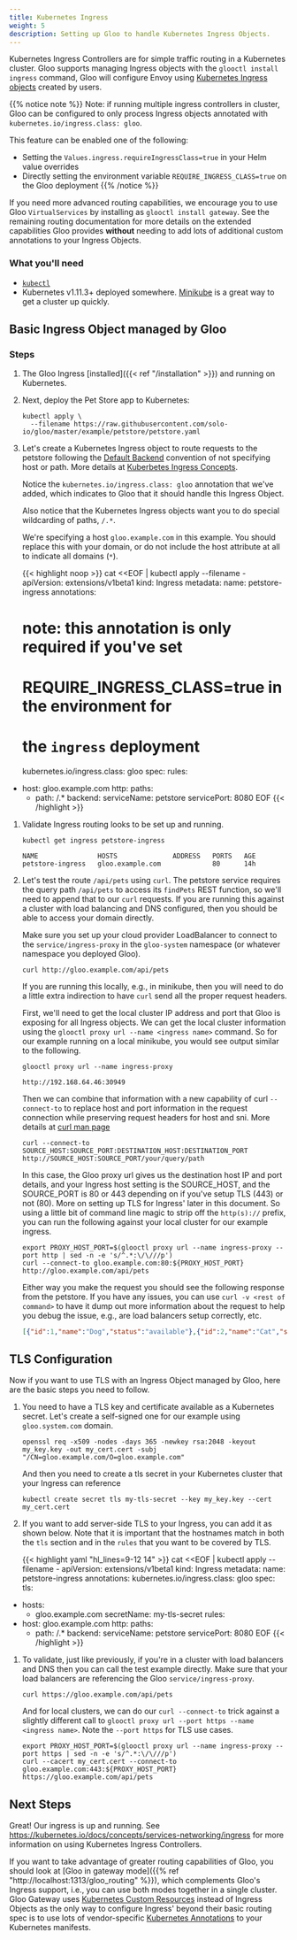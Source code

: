 ```yaml
---
title: Kubernetes Ingress 
weight: 5
description: Setting up Gloo to handle Kubernetes Ingress Objects.
---
```


Kubernetes Ingress Controllers are for simple traffic routing in a Kubernetes cluster. Gloo supports managing Ingress
objects with the `glooctl install ingress` command, Gloo will configure Envoy using [Kubernetes Ingress objects](https://kubernetes.io/docs/concepts/services-networking/ingress/) created by users.

{{% notice note %}}
Note: if running multiple ingress controllers in cluster, Gloo can be configured to only process Ingress objects annotated with `kubernetes.io/ingress.class: gloo`. 

This feature can be enabled one of the following:
* Setting the `Values.ingress.requireIngressClass=true` in your Helm value overrides
* Directly setting the environment variable `REQUIRE_INGRESS_CLASS=true` on the Gloo deployment
{{% /notice %}}

If you need more advanced routing capabilities, we encourage you to use Gloo `VirtualServices` by installing as
`glooctl install gateway`. See the remaining routing documentation for more details on the extended capabilities Gloo
provides **without** needing to add lots of additional custom annotations to your Ingress Objects.

### What you'll need

* [`kubectl`](https://kubernetes.io/docs/tasks/tools/install-kubectl/)
* Kubernetes v1.11.3+ deployed somewhere. [Minikube](https://kubernetes.io/docs/tasks/tools/install-minikube/) is a
great way to get a cluster up quickly.

## Basic Ingress Object managed by Gloo

### Steps

1. The Gloo Ingress [installed]({{< ref "/installation" >}}) and running on Kubernetes.

1. Next, deploy the Pet Store app to Kubernetes:

    ```shell
    kubectl apply \
      --filename https://raw.githubusercontent.com/solo-io/gloo/master/example/petstore/petstore.yaml
    ```

1. Let's create a Kubernetes Ingress object to route requests to the petstore following the [Default Backend](https://kubernetes.io/docs/concepts/services-networking/ingress/#default-backend)
convention of not specifying host or path. More details at [Kuberbetes Ingress Concepts](https://kubernetes.io/docs/concepts/services-networking/ingress/).

    Notice the `kubernetes.io/ingress.class: gloo` annotation that we've added, which indicates to Gloo that it should handle this Ingress Object.

    Also notice that the Kubernetes Ingress objects want you to do special wildcarding of paths, `/.*`.

    We're specifying a host `gloo.example.com` in this example. You should replace this with your domain, or do not
    include the host attribute at all to indicate all domains (`*`).

    {{< highlight noop >}}
cat <<EOF | kubectl apply --filename -
apiVersion: extensions/v1beta1
kind: Ingress
metadata:
 name: petstore-ingress
 annotations:
    # note: this annotation is only required if you've set 
    # REQUIRE_INGRESS_CLASS=true in the environment for 
    # the `ingress` deployment
    kubernetes.io/ingress.class: gloo
spec:
  rules:
  - host: gloo.example.com
    http:
      paths:
      - path: /.*
        backend:
          serviceName: petstore
          servicePort: 8080
EOF
    {{< /highlight >}}

1. Validate Ingress routing looks to be set up and running.

    ```shell
    kubectl get ingress petstore-ingress
    ```

    ```noop
    NAME               HOSTS              ADDRESS   PORTS   AGE
    petstore-ingress   gloo.example.com             80      14h
    ```

1. Let's test the route `/api/pets` using `curl`. The petstore service requires the query path `/api/pets` to access its
`findPets` REST function, so we'll need to append that to our `curl` requests. If you are running this against a cluster
with load balancing and DNS configured, then you should be able to access your domain directly.

    Make sure you set up your cloud provider LoadBalancer to connect to the `service/ingress-proxy` in the `gloo-system`
    namespace (or whatever namespace you deployed Gloo).

    ```shell
    curl http://gloo.example.com/api/pets
    ```

    If you are running this locally, e.g., in minikube, then you will need to do a little extra indirection to have `curl`
    send all the proper request headers.

    First, we'll need to get the local cluster IP address and port that Gloo is
    exposing for all Ingress objects. We can get the local cluster information using the
    `glooctl proxy url --name <ingress name>` command. So for our example running on a local minikube, you would see
    output similar to the following.

    ```shell
    glooctl proxy url --name ingress-proxy
    ```

    ```noop
    http://192.168.64.46:30949
    ```

    Then we can combine that information with a new capability of curl `--connect-to` to replace host and port
    information in the request connection while preserving request headers for host and sni. More details at
    [curl man page](https://curl.haxx.se/docs/manpage.html#--connect-to)

    ```shell
    curl --connect-to SOURCE_HOST:SOURCE_PORT:DESTINATION_HOST:DESTINATION_PORT http://SOURCE_HOST:SOURCE_PORT/your/query/path
    ```

    In this case, the Gloo proxy url gives us the destination host IP and port details, and your Ingress host setting is
    the SOURCE_HOST, and the SOURCE_PORT is 80 or 443 depending on if you've setup TLS (443) or not (80). More on setting up
    TLS for Ingress' later in this document. So using a little bit of command line magic to strip off the `http(s)://`
    prefix, you can run the following against your local cluster for our example ingress.

    ```shell
    export PROXY_HOST_PORT=$(glooctl proxy url --name ingress-proxy --port http | sed -n -e 's/^.*:\/\///p')
    curl --connect-to gloo.example.com:80:${PROXY_HOST_PORT} http://gloo.example.com/api/pets
    ```

    Either way you make the request you should see the following response from the petstore. If you have any issues,
    you can use `curl -v <rest of command>` to have it dump out more information about the request to help you debug
    the issue, e.g., are load balancers setup correctly, etc.

    ```json
    [{"id":1,"name":"Dog","status":"available"},{"id":2,"name":"Cat","status":"pending"}]
    ```

## TLS Configuration

Now if you want to use TLS with an Ingress Object managed by Gloo, here are the basic steps you need to follow.

1. You need to have a TLS key and certificate available as a Kubernetes secret. Let's create a self-signed one for our
example using `gloo.system.com` domain.

    ```shell
    openssl req -x509 -nodes -days 365 -newkey rsa:2048 -keyout my_key.key -out my_cert.cert -subj "/CN=gloo.example.com/O=gloo.example.com"
    ```

    And then you need to create a tls secret in your Kubernetes cluster that your Ingress can reference

    ```shell
    kubectl create secret tls my-tls-secret --key my_key.key --cert my_cert.cert
    ```

1. If you want to add server-side TLS to your Ingress, you can add it as shown below. Note that it is important that the hostnames
match in both the `tls` section and in the `rules` that you want to be covered by TLS.

    {{< highlight yaml "hl_lines=9-12 14" >}}
cat <<EOF | kubectl apply --filename -
apiVersion: extensions/v1beta1
kind: Ingress
metadata:
  name: petstore-ingress
  annotations:
    kubernetes.io/ingress.class: gloo
spec:
  tls:
  - hosts:
    - gloo.example.com
    secretName: my-tls-secret
  rules:
  - host: gloo.example.com
    http:
      paths:
      - path: /.*
        backend:
          serviceName: petstore
          servicePort: 8080
EOF
    {{< /highlight >}}

1. To validate, just like previously, if you're in a cluster with load balancers and DNS then you can call the test
example directly. Make sure that your load balancers are referencing the Gloo `service/ingress-proxy`.

    ```shell
    curl https://gloo.example.com/api/pets
    ```

    And for local clusters, we can do our `curl --connect-to` trick against a slightly different call to
    `glooctl proxy url --port https --name <ingress name>`. Note the `--port https` for TLS use cases.

    ```shell
    export PROXY_HOST_PORT=$(glooctl proxy url --name ingress-proxy --port https | sed -n -e 's/^.*:\/\///p')
    curl --cacert my_cert.cert --connect-to gloo.example.com:443:${PROXY_HOST_PORT} https://gloo.example.com/api/pets
    ```

## Next Steps

Great! Our ingress is up and running. See <https://kubernetes.io/docs/concepts/services-networking/ingress>
for more information on using Kubernetes Ingress Controllers.

If you want to take advantage of greater routing capabilities of Gloo, you should look at
[Gloo in gateway mode]({{% ref "http://localhost:1313/gloo_routing" %}}), which complements Gloo's Ingress
support, i.e., you can use both modes together in a single cluster. Gloo Gateway uses
[Kubernetes Custom Resources](https://kubernetes.io/docs/concepts/extend-kubernetes/api-extension/custom-resources/)
instead of Ingress Objects as the only way to configure Ingress' beyond their basic routing spec is to use lots of
vendor-specific [Kubernetes Annotations](https://kubernetes.io/docs/concepts/overview/working-with-objects/annotations/)
to your Kubernetes manifests.
